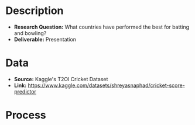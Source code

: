 # Description
* **Research Question:** What countries have performed the best for batting and bowling?
* **Deliverable:** Presentation

# Data
* **Source:** Kaggle's T2OI Cricket Dataset
* **Link:** https://www.kaggle.com/datasets/shreyasnaphad/cricket-score-predictor

# Process
